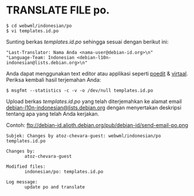 # TRANSLATE FILE po.

    $ cd webwml/indonesian/po
    $ vi templates.id.po

Sunting berkas *templates.id.po* sehingga sesuai dengan berikut ini:

```
"Last-Translator: Nama Anda <nama-user@debian-id.org>\n"
"Language-Team: Indonesian <debian-l10n-indonesian@lists.debian.org>\n"
```

Anda dapat menggunakan text editor atau applikasi seperti [poedit](https://poedit.net/download "unduh poedit") & 
[virtaal](http://virtaal.translatehouse.org/download.html "unduh virtaal"). Periksa kembali hasil terjemahan Anda:

    $ msgfmt --statistics -c -v -o /dev/null templates.id.po

Upload berkas *templates.id.po* yang telah diterjemahkan ke alamat email debian-l10n-indonesian@lists.debian.org dengan 
menyertakan deskripsi tentang apa yang telah Anda kerjakan.

Contoh: ftp://debian-id.alioth.debian.org/pub/debian-id/send-email-po.png

```
Subjek: Changes by atoz-chevara-guest: webwml/indonesian/po templates.id.po

Changes by:
       atoz-chevara-guest

Modified files:
       indonesian/po: templates.id.po

Log message:
       update po and translate
```